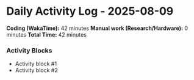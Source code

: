 # Daily Activity Log - 2025-08-09

**Coding (WakaTime):** 42 minutes
**Manual work (Research/Hardware):** 0 minutes
**Total Time:** 42 minutes

### Activity Blocks
- Activity block #1
- Activity block #2
